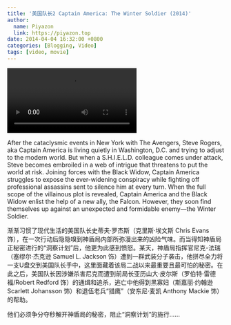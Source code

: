 ```yaml
---
title: '美国队长2 Captain America: The Winter Soldier (2014)'
author:
  name: Piyazon
  link: https://piyazon.top
date: 2014-04-04 16:32:00 +0800
categories: [Blogging, Video]
tags: [video, movie]
---
```



<video id="player" class="weixin_video" playsinline controls x-webkit-airplay data-poster="https://git.lug.ustc.edu.cn/flame3/images/-/raw/main/movie/captain-america-2.jpg"
  wxv="wxv_2187714324436221953" src="">
  <track kind="captions" label="English" src="https://piyazon.top/storage/assets/subtitles/captain-america-2-ec.vtt" srclang="en"
    default />
</video>

After the cataclysmic events in New York with The Avengers, Steve Rogers, aka Captain America is living quietly in Washington, D.C. and trying to adjust to the modern world. But when a S.H.I.E.L.D. colleague comes under attack, Steve becomes embroiled in a web of intrigue that threatens to put the world at risk. Joining forces with the Black Widow, Captain America struggles to expose the ever-widening conspiracy while fighting off professional assassins sent to silence him at every turn. When the full scope of the villainous plot is revealed, Captain America and the Black Widow enlist the help of a new ally, the Falcon. However, they soon find themselves up against an unexpected and formidable enemy—the Winter Soldier.

渐渐习惯了现代生活的美国队长史蒂夫·罗杰斯（克里斯·埃文斯 Chris Evans 饰），在一次行动后隐隐嗅到神盾局内部所弥漫出来的凶险气味。而当得知神盾局正秘密进行的“洞察计划”后，他更为此感到愤怒。某天，神盾局指挥官尼克-法瑞（塞缪尔·杰克逊 Samuel L. Jackson 饰）遭到一群武装分子袭击，他拼尽全力将一支U盘交到美国队长手中，这里面藏着该局二战以来最重要且最可怕的秘密。在此之后，美国队长因涉嫌杀害尼克而遭到前局长亚历山大·皮尔斯（罗伯特·雷德福/Robert Redford 饰）的通缉和追杀，逃亡中他得到黑寡妇（斯嘉丽·约翰逊 Scarlett Johansson 饰）和退伍老兵“猎鹰”（安东尼·麦凯 Anthony Mackie 饰）的帮助。

他们必须争分夺秒解开神盾局的秘密，阻止“洞察计划”的施行……